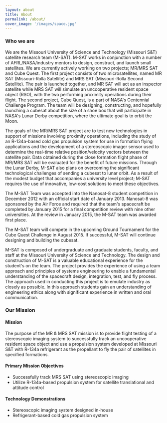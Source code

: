 ```yaml
---
layout: about
title: About
permalink: /about/
cover_image: '/images/space.jpg'
---
```


### Who we are
We are the Missouri University of Science and Technology (Missouri S&T) satellite research team (M-SAT). M-SAT works in conjunction with a number of AFRL/NASA/industry mentors to design, construct, and launch small satellites. We are currently actively working on two projects; MR/MRS SAT and Cube Quest. The first project consists of two microsatellites, named MR SAT (Missouri-Rolla Satellite) and MRS SAT (Missouri-Rolla Second Satellite). The pair is launched together, and MR SAT will act as an inspector satellite while MRS SAT will simulate an uncooperative resident space object (RSO), with the two performing proximity operations during their flight. The second project, Cube Quest, is a part of NASA's Centennial Challenge Program. The team will be designing, constructing, and hopefully launching a cubesat about the size of a shoe box that will participate in NASA's Lunar Derby competition, where the ultimate goal is to orbit the Moon.

The goals of the MR/MRS SAT project are to test new technologies in support of missions involving proximity operations, including the study of an R-134a-based cold gas propulsion system for use in formation flying applications and the development of a stereoscopic imager sensor used to determine the real-time relative position/velocity vectors between the satellite pair. Data obtained during the close formation flight phase of MR/MRS SAT will be evaluated for the benefit of future missions. Through the Lunar Derby, M-SAT also plans on overcoming the significant technological challenges of sending a cubesat to lunar orbit. As a result of the modest budget that accompanies a university level project; M-SAT requires the use of innovative, low-cost solutions to meet these objectives.

The M-SAT Team was accepted into the Nanosat-8 student competition in December 2012 with an official start date of January 2013. Nanosat-8 was sponsored by the Air Force and required that the team's spacecraft be completed by January 2015 for a final competition review with nine other universities. At the review in January 2015, the M-SAT team was awarded first place.

The M-SAT team will compete in the upcoming Ground Tournament for the Cube Quest Challenge in August 2015. If successful, M-SAT will continue designing and building the cubesat.

M-SAT is composed of undergraduate and graduate students, faculty, and staff at the Missouri University of Science and Technology. The design and construction of M-SAT is a valuable educational experience for the student's on the team. The project provides the experience of using a team approach and principles of systems engineering to enable a fundamental understanding of the spacecraft design, integration, test, and fly process. The approach used in conducting this project is to emulate industry as closely as possible. In this approach students gain an understanding of engineering ethics along with significant experience in written and oral communication.

### Our Mission
#### Mission
The purpose of the MR & MRS SAT mission is to provide flight testing of a stereoscopic imaging system to successfully track an uncooperative resident space object and use a propulsion system developed at Missouri S&T with R-134a refrigerant as the propellant to fly the pair of satellites in specified formations.

#### Primary Mission Objectives
* Successfully track MRS SAT using stereoscopic imaging
* Utilize R-134a-based propulsion system for satellite translational and attitude control

#### Technology Demonstrations
* Stereoscopic imaging system designed in-house
* Refrigerant-based cold gas propulsion system